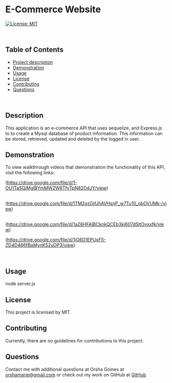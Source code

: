 # E-Commerce Website

[![License: MIT](https://img.shields.io/badge/License-MIT-yellow.svg)](https://opensource.org/licenses/MIT)

​

## Table of Contents

- [Project description](#Description)
- [Demonstration](#Demonstration)
- [Usage](#Usage)
- [License](#License)
- [Contributing](#Contributing)
- [Questions](#Questions)

​

## Description

This application is an e-commerce API that uses sequelize, and Express.js to to create a Mysql database of product information. This information can be stored, retrieved, updated and deleted by the logged in user.

## Demonstration

To view walkthrough videos that demonstration the functionality of this API, visit the
following links:

(https://drive.google.com/file/d/1-OU1TaSQiMglBYmMW2W8TfvTpN82DdJY/view)

​(https://drive.google.com/file/d/1TM2gzGjfJhAVHsnP_w7Tu10_obOVUMk-/view)

​(https://drive.google.com/file/d/1aZ6HFAlBCknkQCEb3kj607d5ItOvxxfk/view)

(https://drive.google.com/file/d/1iG6D1EPUxF5-ZD4D466fBaMynK52uDP3/view)

​

## Usage

node server.js

## License

This project is licensed by MIT.

## Contributing

Currently, there are no guidelines for contributions to this project.

## Questions

Contact me with additional questions at
Orsha Goines at orshamarie@gmail.com or check out my work on GitHub at
[GitHub](https://github.com/OGrunner)
